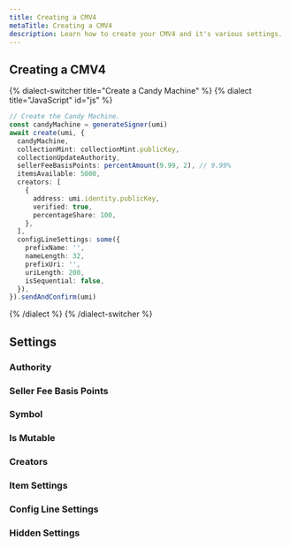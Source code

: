 ```yaml
---
title: Creating a CMV4
metaTitle: Creating a CMV4
description: Learn how to create your CMV4 and it's various settings.
---
```



## Creating a CMV4

{% dialect-switcher title="Create a Candy Machine" %}
{% dialect title="JavaScript" id="js" %}

```ts
// Create the Candy Machine.
const candyMachine = generateSigner(umi)
await create(umi, {
  candyMachine,
  collectionMint: collectionMint.publicKey,
  collectionUpdateAuthority,
  sellerFeeBasisPoints: percentAmount(9.99, 2), // 9.99%
  itemsAvailable: 5000,
  creators: [
    {
      address: umi.identity.publicKey,
      verified: true,
      percentageShare: 100,
    },
  ],
  configLineSettings: some({
    prefixName: '',
    nameLength: 32,
    prefixUri: '',
    uriLength: 200,
    isSequential: false,
  }),
}).sendAndConfirm(umi)
```

{% /dialect %}
{% /dialect-switcher %}

## Settings

### Authority

### Seller Fee Basis Points

### Symbol

### Is Mutable

### Creators

### Item Settings

### Config Line Settings

### Hidden Settings